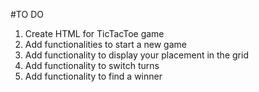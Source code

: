 #TO DO

1. Create HTML for TicTacToe game
2. Add functionalities to start a new game
3. Add functionality to display your placement in the grid
4. Add functionality to switch turns
5. Add functionality to find a winner 